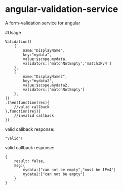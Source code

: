# angular-validation-service
A form-validation service for angular

#Usage

	Validation([
	    {
	        name:"DisplayName",
	        key:"mydata",
	        value:$scope.mydata,
	        validators:['matchNotEmpty','matchIPv4']
	    },
		{
			name:"DisplayName2",
			key:"mydata2",
			value:$scope.mydata2,
			validators:['matchNotEmpty']
		},
	])
	.then(function(res){
	    //valid callback
	},function(rej){
	    //invalid callback
	})
	
valid callback response:

	"valid"!
	
valid callback response:

	{
		result: false,
		msg:{
			mydata:["can not be empty","must be IPv4"]
			mydata2:["can not be empty"]
		}
	}	
